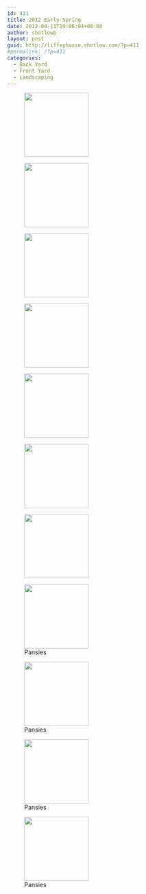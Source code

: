 ```yaml
---
id: 411
title: 2012 Early Spring
date: 2012-04-11T19:06:04+00:00
author: shotlowb
layout: post
guid: http://liffeyhouse.shotlow.com/?p=411
#permalink: /?p=411
categories:
  - Back Yard
  - Front Yard
  - Landscaping
---
```

<div id='gallery-7' class='gallery galleryid-411 gallery-columns-3 gallery-size-thumbnail'>
  <figure class='gallery-item'>

  <div class='gallery-icon landscape'>
    <a href='http://localhost:4567/wp-content/uploads/2012/04/IMG_0119.jpg'><img width="150" height="150" src="http://localhost:4567/wp-content/uploads/2012/04/IMG_0119-150x150.jpg" class="attachment-thumbnail size-thumbnail" alt="" srcset="http://localhost:4567/wp-content/uploads/2012/04/IMG_0119-150x150.jpg 150w, http://localhost:4567/wp-content/uploads/2012/04/IMG_0119-100x100.jpg 100w" sizes="100vw" /></a>
  </div></figure><figure class='gallery-item'>

  <div class='gallery-icon landscape'>
    <a href='http://localhost:4567/wp-content/uploads/2012/04/IMG_0118.jpg'><img width="150" height="150" src="http://localhost:4567/wp-content/uploads/2012/04/IMG_0118-150x150.jpg" class="attachment-thumbnail size-thumbnail" alt="" srcset="http://localhost:4567/wp-content/uploads/2012/04/IMG_0118-150x150.jpg 150w, http://localhost:4567/wp-content/uploads/2012/04/IMG_0118-100x100.jpg 100w" sizes="100vw" /></a>
  </div></figure><figure class='gallery-item'>

  <div class='gallery-icon portrait'>
    <a href='http://localhost:4567/wp-content/uploads/2012/04/IMG_0117.jpg'><img width="150" height="150" src="http://localhost:4567/wp-content/uploads/2012/04/IMG_0117-150x150.jpg" class="attachment-thumbnail size-thumbnail" alt="" srcset="http://localhost:4567/wp-content/uploads/2012/04/IMG_0117-150x150.jpg 150w, http://localhost:4567/wp-content/uploads/2012/04/IMG_0117-100x100.jpg 100w" sizes="100vw" /></a>
  </div></figure><figure class='gallery-item'>

  <div class='gallery-icon portrait'>
    <a href='http://localhost:4567/wp-content/uploads/2012/04/IMG_0116.jpg'><img width="150" height="150" src="http://localhost:4567/wp-content/uploads/2012/04/IMG_0116-150x150.jpg" class="attachment-thumbnail size-thumbnail" alt="" srcset="http://localhost:4567/wp-content/uploads/2012/04/IMG_0116-150x150.jpg 150w, http://localhost:4567/wp-content/uploads/2012/04/IMG_0116-100x100.jpg 100w" sizes="100vw" /></a>
  </div></figure><figure class='gallery-item'>

  <div class='gallery-icon portrait'>
    <a href='http://localhost:4567/wp-content/uploads/2012/04/IMG_0115.jpg'><img width="150" height="150" src="http://localhost:4567/wp-content/uploads/2012/04/IMG_0115-150x150.jpg" class="attachment-thumbnail size-thumbnail" alt="" srcset="http://localhost:4567/wp-content/uploads/2012/04/IMG_0115-150x150.jpg 150w, http://localhost:4567/wp-content/uploads/2012/04/IMG_0115-100x100.jpg 100w" sizes="100vw" /></a>
  </div></figure><figure class='gallery-item'>

  <div class='gallery-icon portrait'>
    <a href='http://localhost:4567/wp-content/uploads/2012/04/IMG_0114.jpg'><img width="150" height="150" src="http://localhost:4567/wp-content/uploads/2012/04/IMG_0114-150x150.jpg" class="attachment-thumbnail size-thumbnail" alt="" srcset="http://localhost:4567/wp-content/uploads/2012/04/IMG_0114-150x150.jpg 150w, http://localhost:4567/wp-content/uploads/2012/04/IMG_0114-100x100.jpg 100w" sizes="100vw" /></a>
  </div></figure><figure class='gallery-item'>

  <div class='gallery-icon portrait'>
    <a href='http://localhost:4567/wp-content/uploads/2012/04/IMG_0113.jpg'><img width="150" height="150" src="http://localhost:4567/wp-content/uploads/2012/04/IMG_0113-150x150.jpg" class="attachment-thumbnail size-thumbnail" alt="" srcset="http://localhost:4567/wp-content/uploads/2012/04/IMG_0113-150x150.jpg 150w, http://localhost:4567/wp-content/uploads/2012/04/IMG_0113-100x100.jpg 100w" sizes="100vw" /></a>
  </div></figure><figure class='gallery-item'>

  <div class='gallery-icon portrait'>
    <a href='http://localhost:4567/wp-content/uploads/2012/04/IMG_0108.jpg'><img width="150" height="150" src="http://localhost:4567/wp-content/uploads/2012/04/IMG_0108-150x150.jpg" class="attachment-thumbnail size-thumbnail" alt="" aria-describedby="gallery-7-419" srcset="http://localhost:4567/wp-content/uploads/2012/04/IMG_0108-150x150.jpg 150w, http://localhost:4567/wp-content/uploads/2012/04/IMG_0108-100x100.jpg 100w" sizes="100vw" /></a>
  </div><figcaption class='wp-caption-text gallery-caption' id='gallery-7-419'> Pansies </figcaption></figure><figure class='gallery-item'>

  <div class='gallery-icon portrait'>
    <a href='http://localhost:4567/wp-content/uploads/2012/04/IMG_0107.jpg'><img width="150" height="150" src="http://localhost:4567/wp-content/uploads/2012/04/IMG_0107-150x150.jpg" class="attachment-thumbnail size-thumbnail" alt="" aria-describedby="gallery-7-418" srcset="http://localhost:4567/wp-content/uploads/2012/04/IMG_0107-150x150.jpg 150w, http://localhost:4567/wp-content/uploads/2012/04/IMG_0107-100x100.jpg 100w" sizes="100vw" /></a>
  </div><figcaption class='wp-caption-text gallery-caption' id='gallery-7-418'> Pansies </figcaption></figure><figure class='gallery-item'>

  <div class='gallery-icon portrait'>
    <a href='http://localhost:4567/wp-content/uploads/2012/04/IMG_0106.jpg'><img width="150" height="150" src="http://localhost:4567/wp-content/uploads/2012/04/IMG_0106-150x150.jpg" class="attachment-thumbnail size-thumbnail" alt="" aria-describedby="gallery-7-417" srcset="http://localhost:4567/wp-content/uploads/2012/04/IMG_0106-150x150.jpg 150w, http://localhost:4567/wp-content/uploads/2012/04/IMG_0106-100x100.jpg 100w" sizes="100vw" /></a>
  </div><figcaption class='wp-caption-text gallery-caption' id='gallery-7-417'> Pansies </figcaption></figure><figure class='gallery-item'>

  <div class='gallery-icon portrait'>
    <a href='http://localhost:4567/wp-content/uploads/2012/04/IMG_0105.jpg'><img width="150" height="150" src="http://localhost:4567/wp-content/uploads/2012/04/IMG_0105-150x150.jpg" class="attachment-thumbnail size-thumbnail" alt="" aria-describedby="gallery-7-416" srcset="http://localhost:4567/wp-content/uploads/2012/04/IMG_0105-150x150.jpg 150w, http://localhost:4567/wp-content/uploads/2012/04/IMG_0105-100x100.jpg 100w" sizes="100vw" /></a>
  </div><figcaption class='wp-caption-text gallery-caption' id='gallery-7-416'> Pansies </figcaption></figure>
</div>
